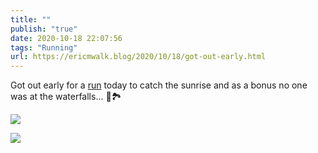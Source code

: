 ```yaml
---
title: ""
publish: "true"
date: 2020-10-18 22:07:56
tags: "Running"
url: https://ericmwalk.blog/2020/10/18/got-out-early.html
---
```


Got out early for a [run](https://www.strava.com/activities/4211536226) today to catch the sunrise and as a bonus no one was at the waterfalls... 🏃🏞️

![](https://ericmwalk.blog/uploads/2020/198edff2f6.jpg)

![](https://ericmwalk.blog/uploads/2020/4a495b2ad0.jpg)